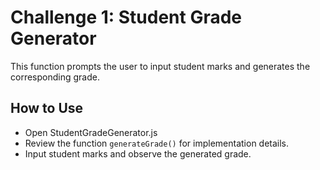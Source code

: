 # Challenge 1: Student Grade Generator

This function prompts the user to input student marks and generates the corresponding grade.

## How to Use
- Open StudentGradeGenerator.js
- Review the function `generateGrade()` for implementation details.
- Input student marks and observe the generated grade.

